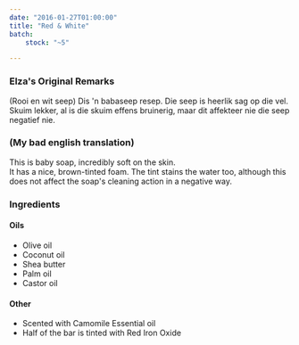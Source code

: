 ```yaml
---
date: "2016-01-27T01:00:00"
title: "Red & White"
batch:
    stock: "~5"

---
```


### Elza's Original Remarks

(Rooi en wit seep)
Dis 'n babaseep resep. Die seep is heerlik sag op die vel.  
Skuim lekker, al is die skuim effens bruinerig, maar dit affekteer nie die seep negatief nie.

### (My bad english translation)

This is baby soap, incredibly soft on the skin.  
It has a nice, brown-tinted foam. The tint stains the water too, although this does not affect the soap's cleaning action in a negative way.

### Ingredients

#### Oils

 - Olive oil
 - Coconut oil
 - Shea butter
 - Palm oil
 - Castor oil
 
#### Other

 - Scented with Camomile Essential oil
 - Half of the bar is tinted with Red Iron Oxide
